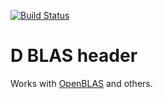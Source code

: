 [![Build Status](https://travis-ci.org/9il/cblas.svg)](https://travis-ci.org/9il/cblas)

D BLAS header
=======
Works with [OpenBLAS](https://github.com/xianyi/OpenBLAS) and others.

